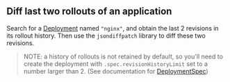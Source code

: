 ## Diff last two rollouts of an application

Search for a [Deployment][deployment] named `"nginx"`, and obtain the last 2
revisions in its rollout history. Then use the `jsondiffpatch` library to diff
these two revisions.

> NOTE: a history of rollouts is not retained by default, so you'll need to
> create the deployment with `.spec.revisionHistoryLimit` set to a number larger
> than 2. (See documentation for [DeploymentSpec][deploymentSpec])

[deployment]: https://kubernetes.io/docs/concepts/workloads/controllers/deployment/
[deploymentSpec]: https://kubernetes.io/docs/reference/generated/kubernetes-api/v1.9/#deploymentspec-v1-apps
